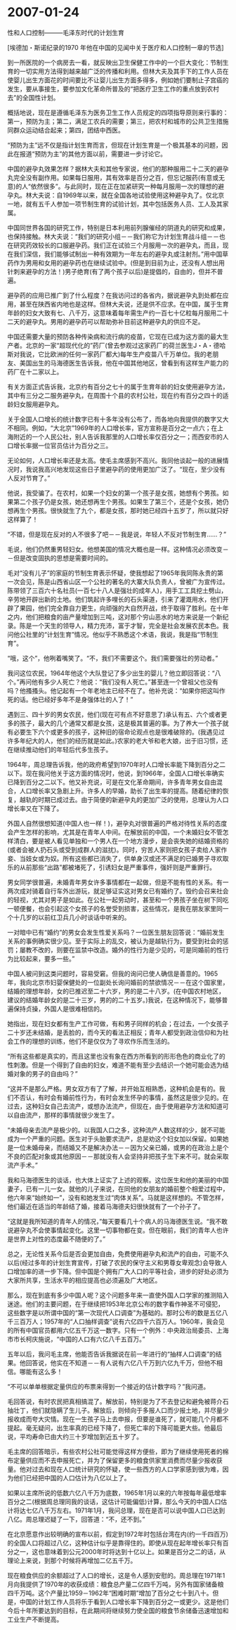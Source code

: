 # 2007-01-24

性和人口控制———毛泽东时代的计划生育

[埃德加・斯诺纪录的1970 年他在中国的见闻中关于医疗和人口控制一章的节选]

到一所医院的一个病房去一看，就反映出卫生保健工作中的一个巨大变化：节制生育的一切实用方法得到越来越广泛的传播和利用。但林大夫及其手下的工作人员在使婴儿出生方面花的时间要比不让婴儿出生方面多得多，例如她们要制止子宫癌的发生，要从事接生，要参加文化革命所普及的“把医疗卫生工作的重点放到农村去”的全国性计划。

概括地说，现在是遵循毛泽东为医务卫生工作人员规定的四项指导原则来行事的：第一，预防为主；第二，满足工农兵的需要；第三，把农村和城市的公共卫生措施同群众运动结合起来；第四，团结中西医。

“预防为主”远不仅是指计划生育而言，但现在计划生育是一个极其基本的问题，因此在报道“预防为主”的其他方面以前，需要进一步讨论它。

中国的避孕丸效果怎样？据林大夫和其他专家说，他们的那种服用二十二天的避孕丸完全没有副作用。如果每日服用，其有效率是百分之百，但忘记服药(有意或无意)的人“依然很多”。与此同时，现在正在加紧研究一种每月服用一次的理想的避孕丸。林大夫说：自1969年以来，就在全国各地试验使用这种避孕丸了。仅北京一地，就有五千人参加一项节制生育的试验计划，其中包括医务人员、工人及其家属。

中国同世界各国的研究工作，特别是日本利用前列腺催经的阴道丸的研究和成果，也保持接触。林大夫说：“我们的研究小组－－我们称它为计划生育战斗组－－也在研究药效较长的口服避孕药。我们正在试验三个月服用一次的避孕丸，而且，现在我们深信，我们能够试制出一种有效期为一年左右的避孕丸或注射剂。”用中国草药作为男用和女用的避孕药也在继续试验中。(但是到目前为止，还没有人想出用针刺来避孕的方法！)男子绝育(有了两个孩子以后)是提倡的，自由的，但并不普遍。

避孕药的应用已推广到了什么程度？在我访问过的各省内，据说避孕丸到处都在应用，甚至在陕西省内地也是这样。但林大夫说，还是供不应求。在中国，属于生育年龄的妇女大致有七、八千万，这意味着每年需生产约一百七十亿粒每月服用二十二天的避孕丸。男用的避孕药可以帮助弥补目前这种避孕丸的供应不足。

中国还需要大量的预防各种传染病和流行病的疫苗，它现在已成为这方面的最大生产者。北京的一家“超现代化的”药厂(曾去参观过这家药厂的荷兰医生J・A・德哈斯对我说，它比欧洲的任何一家药厂都大)每年生产疫苗八千万单位。我的老朋友、美国出生的马海德医生告诉我，他在中国其他地区，曾看到有这样生产能力的药厂在十二家以上。

有关方面正式告诉我，北京约有百分之七十的属于生育年龄的妇女使用避孕方法，其中有三分之二服务避孕丸，在周围十个县的农村公社，现在约有百分之四十的适龄妇女服用避孕丸。

关于全国人口增长的统计数字已有十多年没有公布了，而各地向我提供的数字又大不相同。例如，“大北京”1969年的人口增长率，官方宣称是百分之一点六；在上海附近的一个人民公社，别人告诉我那里的人口增长率仅百分之一；而西安市的人口增长率据一位官员估计为百分之三。

无论如何，人口增长率还是太高。使毛主席感到不高兴。我同他谈起一般的进展情况时，我说我高兴地发现这些日子里避孕药的使用更加广泛了。“现在，至少没有人反对节育了。”

他说，我受骗了。在农村，如果一个妇女的第一个孩子是女孩，她想有个男孩。如果第二个孩子仍是女孩，她还想再生个男孩。如果生了第三个，还是个女孩，她仍想再生个男孩。很快就生了九个，都是女孩，那时她已经四十五岁了，所以就只好这样算了！

“不错，但是现在反对的人不很多了吧－－我是说，年轻人不反对节制生育……？”

毛说，他们仍然重男轻妇女。他想美国的情况大概也是一样。这种情况必须改变－－但是改变固执的思想是需要时间的。

毛对“没有儿子”的家庭的节制生育表示怀疑，使我想起了1965年我同陈永贵的第一次会见，陈是山西省山区一个公社的著名的大寨大队负责人，曾被广为宣传过。陈带领了三百六十名社员(一百七十八人是强壮的成年人)，用手工工具挖土劈山，辛劳地开辟出新的土地。他们筑起许多哩长的石头渠道，引来了灌溉用水，他们开辟了果园，他们完全靠自力更生，向顽强的大自然开战，终于取得了胜利。在十年之内，他们把粮食的亩产量增加到三吨，这对那个穷山恶水的地方来说是一个新纪录。陈是一个天生的领导人，精力充沛，富于才智，完全是社会发展农民本色。我问他公社里的“计划生育”情况。他似乎不熟悉这个术语，我说，我是指“节制生育”。

“哦，这个”，他咧着嘴笑了。“不，我们不需要这个。我们需要强壮的劳动者。”

我问这位农民，1964年他这个大队登记了多少出生的婴儿？他立即回答说：“八个。”再问他有多少人死亡？他说：“我们没有人死亡。”甚至连一个曾祖父也没有吗？他搔搔头。他记起有一个年老地主已经不在了。他补充说：“如果你把这叫作死的话。他已经好多年不是身强体壮的人了！”

遇到三、四十岁的男女农民，他们(现在可有点不好意思了)承认有五、六个或者更多的孩子，最大的几个通常又都是女孩，这是极其普遍的事。为了养大一个孩子就有必要生下六个或更多的孩子，这种旧的宿命论观点也是很难破除的。(我遇见过许多年纪大的人，他们的经历就是如此。)农家的老大爷和老大娘，出于旧习惯，还在继续推动他们的年轻后代多生孩子。

1964年，周总理告诉我，他的政府希望到1970年时人口增长率能下降到百分之二以下。现在我问他关于这方面的情况时，他说，到1966年，全国人口增长率确实已降到百分之二以下。他又补充说，可是在文化革命期间，许多青年男女自由混合，人口增长率又急剧上升。许多人的早婚，助长了出生率的提高。随着纪律的恢复，越轨的时期已成过去。由于简便的新避孕丸的更加广泛的使用，总理认为人口增长率又在下降了。

外国人自然很想知道(中国人也一样！)，避孕丸对很普遍的严格对待性关系的态度会产生怎样的影响，尤其是在青年人中间。在解放前的中国，一个未婚妇女不管怎样清白，要是被人看见单独和一个男人在一个地方漫步，是会丧失她的结婚资格的(或者会被人扔石头或受到成群人的滋扰)。同时，穷苦人家则把女孩子卖给人家作妾、当妓女或为奴。所有这些都已消失了，供单身汉或还不满足的已婚男子寻欢取乐的从前那些“出路”都被堵死了，引诱妇女是严重事件，强奸则是严重罪行。

男女同学很普遍，未婚青年男女许多事情都在一起做，但是不能有性的关系。有一两次成对骑着自行车外出游玩，就足够证实这对男女已有婚约了。毁约会召来社会的轻视，尤其对男子是如此。在公社一起劳动时，甚至和一个男孩子坐在树下同吃一顿便餐，也会引起这个女孩子的名誉受到损害，这些情况，是我在朋友家里同一个十几岁的以前红卫兵几小时谈话中听来的。

一对暗中已有“婚约”的男女会发生性爱关系吗？一位医生朋友回答说：“婚前发生关系的事例确实很少见。至于实际上的乱交，被认为是越轨行为，要受到社会的惩罚；屡教不改的，则要在监禁中改造。婚外的性行为是少见的，可是同婚前的性行为比较起来，要多一些。”

中国人被问到这类问题时，容易受窘。但我的询问已使人确信是善意的。1965年，我向北京市妇婴保健处的一位副处长询问婚前的禁欲情况－－在这个国家里，结婚的理想年龄，女的已推迟至二十六岁，男的是二十八岁。(在中国农村地区，建议的结婚年龄女的是二十三岁，男的的二十五岁。)我说，在这种情况下，能够普遍保持贞操，外国人是很难相信的。

她指出，现在妇女都有生产工作可做，有和男子同样的机会；在过去，一个女孩子二十岁还未结婚，是丢脸的，而今天的看法正相反；青年人都受到政治信仰和为社会工作的理想的训练，他们不是仅仅为了寻欢作乐而生活的。

“所有这些都是真实的，而且这里也没有象在西方所看到的形形色色的商业化了的性刺激。但是一个得到了自由的妇女，难道不能有至少去结识一个她可能会选为结婚对象的男子的自由吗？”

“这并不是那么严格。男女双方有了了解，并开始互相熟悉，这种机会是有的。我们不否认，有时会有婚前性行为，有时会发生怀孕的事情，虽然这是很少见的。在过去，这种妇女自己去流产，或想办法流产，但现在，由于使用避孕方法和知道可以自由流产，那样的事情就很少发生了。

“未婚母亲去流产是极少的。以我国人口之多，这种流产人数这样的少，就不可能成为一个严重的问题。医生对于头胎要求流产，总是劝这个妇女加以保留。如果她是一位未婚母亲，而结婚又不是解决办法－－因为父亲已婚，或男的在政治上是个不良的匹配对象或其他原因－－那就没有人会坚持非把孩子生下来不可。就会采取流产手术。”

我和马海德医生的谈话，也大体上证实了上述的观察。这位医生和他的美丽的中国妻子，已有一儿一女。就他的儿子来说，在同他的女朋友的婚前整个相爱过程中，他六年来“始终如一”，没有和她发生过“肉体关系”。马就是这样想的。不管怎样，他们最近在适当的年龄结了婚，接着马海德夫妇很快就有了一个孙子了。

“这就是我所知道的青年人的情况，”每天要看几十个病人的马海德医生说。“我不敢说避孕丸不会使事情起变化。这里一切事物都在变。但在眼前，我们的青年人也许是世界上对性的态度最不随便的了。”

总之，无论性关系今后是否会更加自由，免费使用避孕丸和流产的自由，可能不久以后(经过多年的计划生育宣传，打破了农民的保守主义和男尊女卑观念)会导致人口增加率的进一步下降。但中国是个拥有广大人口的平等社会，进步的好处必须为大家所共享，生活水平的相应提高也必须遍及广大地区。

那么，现在到底有多少中国人呢？这个问题多年来一直使外国人口学家的推测陷入迷途。他们的主要问题，在于继续把1953年北京公布的数字看作神圣不可侵犯，这些数字是以所谓中国的“第一次现代人口调查”为基础的。那时公布的数是五亿八千三百万人；1957年的“人口抽样调查”说有六亿四千六百万人。1960年，我会见的所有中国官员都用六亿五千万这一数字。只有一个例外：中央政治局委员、上海市市长柯庆施说，“中国的人口有六亿八千五百万。”

五年以后，我问毛主席，他能否告诉我据说在前一年进行的“抽样人口调查”的结果。他回答说，他实在不知道－－有人说有六亿八千万到六亿九千万，但他不相信。哪能有这么多！

“不可以单单根据定量供应的布票来得到一个接近的估计数字吗？”我问道。

毛回答说，有时农民把真相搞混了。解放前，特别是为了不去登记和避免被蒋介石抽壮丁，他们就隐瞒了生儿子。解放后，则倾向于多报人口而少报土地，并尽量少报收成而夸大灾情。现在一生孩子马上去申报，但要是谁死了，就可能几个月都不提起。毫无疑问，出生率真的已经下降了，但死亡率的下降可能更大些。他最后说，平均寿命已由大约三十岁增加到近五十岁了。

毛主席的回答暗示，有些农村公社可能觉得这样方便些，即为了继续使用死者的棉布定量供应而不去申报死亡，并为了保留更多的粮食供家里消费而尽量少报收获量。他对过去和现在人口统计研究的怀疑，使一些西方的人口学家感到很为难，因为他们已经把中国的人口估计为八亿以上了。

如果以主席所说的低数六亿八千万为底数，1965年1月以来的六年按每年最低增率百分之二(根据周总理同我的谈话，这估计可能偏低)计算，那么今天的中国人口估计将达七亿八千万左右。1971年1月，我问总理，现在是否可以说中国人口已达到八亿。周总理迟疑了一下，回答道：“不，还不到。”

在北京愿意作出较明确的宣布以前，假定到1972年时包括台湾在内(约一千四百万)的全国人口将超过八亿，这种估计似乎是靠得住的。即使从现在起年增长率只有百分之一，这也意味着到公元2000年时将达到十亿以上。如果是百分之二的话，从理论上来说，到那个时候将再增加二亿五千万。

现在粮食供应的余额超过了人口的增长，这是令人感到安慰的。周总理在1971年1月向我提供了1970年的收获成绩：粮食总产量二亿四千万吨，另外有国家储备粮四千万吨。这个产量比1959－1962年“困难时期”增加了百分之七十到八十。但是，中国的计划工作人员将乐于看到人口增长率下降到百分之一或更少。这是他们今后十年所要达到的目标，在此期间将继续努力使全国的粮食节余储备迅速增加和工业生产不断提高。
